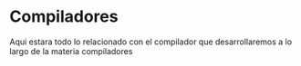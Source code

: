 <html>
  <head>
  </head>
  <h1>Compiladores</h1>
  <p>Aqui estara todo lo relacionado con el compilador que desarrollaremos a lo largo de la materia compiladores</p>
</html>
